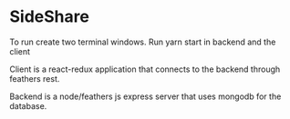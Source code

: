 # SideShare

To run create two terminal windows.  Run yarn start in backend and the client


Client is a react-redux application that connects to the backend through feathers rest.

Backend is a node/feathers js express server that uses mongodb for the database.
